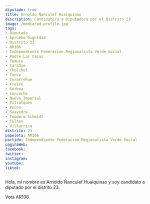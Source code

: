 ```yaml
---
diputado: true
title: Arnoldo Ñanculef Huaiquinao
description: Candidato/a a Diputado/a por el Distrito 23
image: /media/ad-profile.jpg
tags:
- Diputado
- Apruebo Dignidad
- Distrito 23
- AR106
- Independiente Federacion Regionalista Verde Social
- Padre Las Casas
- Temuco
- Carahue
- Cholchol
- Cunco
- Curarrehue
- Freire
- Gorbea
- Loncoche
- Nueva Imperial
- Pitrufquen
- Pucon
- Saavedra
- Teodoro Schmidt
- Tolten
- Villarrica
distrito: 23
papeleta: AR106
partido: Independiente Federacion Regionalista Verde Social
paginaWeb:
facebook:
twitter:
instagram:
youtube:
tiktok:
---
```

Hola, mi nombre es Arnoldo Ñanculef Huaiquinao y soy candidato a diputado por el distrito 23.

Vota AR106.
